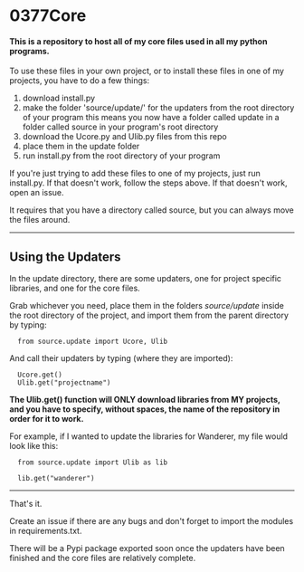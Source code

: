 # 0377Core

#### This is a repository to host all of my core files used in all my python programs.


To use these files in your own project, or to install these files in one of my projects, you have to do a few things:

1. download install.py 
2. make the folder 'source/update/' for the updaters from the root directory of your program
      this means you now have a folder called update in a folder called source in your program's root directory
3. download the Ucore.py and Ulib.py files from this repo
4. place them in the update folder
5. run install.py from the root directory of your program

If you're just trying to add these files to one of my projects, just run install.py. If that doesn't work, follow the steps above. If that doesn't work, open an issue.

It requires that you have a directory called source, but you can always move the files around.

---

## Using the Updaters

In the update directory, there are some updaters, one for project specific libraries, and one for the core files.

Grab whichever you need, place them in the folders *source/update* inside the root directory of the project, and import them from the parent directory by typing:

      from source.update import Ucore, Ulib

And call their updaters by typing (where they are imported):

      Ucore.get()
      Ulib.get("projectname")


**The Ulib.get() function will ONLY download libraries from MY projects, and you have to specify, without spaces, the name of the repository in order for it to work.**


For example, if I wanted to update the libraries for Wanderer, my file would look like this:

      from source.update import Ulib as lib

      lib.get("wanderer")

---

That's it.

Create an issue if there are any bugs and don't forget to import the modules in requirements.txt.

There will be a Pypi package exported soon once the updaters have been finished and the core files are relatively complete.
